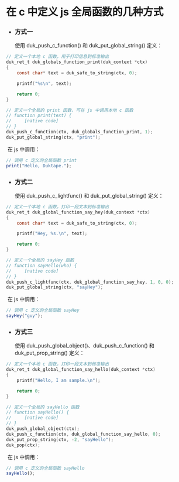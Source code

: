 # 在 c 中定义 js 全局函数的几种方式

- ### 方式一

  使用 duk_push_c_function() 和 duk_put_global_string() 定义：

```c
// 定义一个本地 c 函数，用于打印信息到标准输出
duk_ret_t duk_globals_function_print(duk_context *ctx)
{
	const char*	text = duk_safe_to_string(ctx, 0);

	printf("%s\n", text);

	return 0;
}

// 定义一个全局的 print 函数，可在 js 中调用本地 c 函数
// function print(text) {
//     [native code]
// }
duk_push_c_function(ctx, duk_globals_function_print, 1);
duk_put_global_string(ctx, "print");
```
​	在 js 中调用：
```javascript
// 调用 c 定义的全局函数 print
print("Hello, Duktape.");
```

- ### 方式二

  使用 duk_push_c_lightfunc() 和 duk_put_global_string() 定义：

```c
// 定义一个本地 c 函数，打印一段文本到标准输出
duk_ret_t duk_global_function_say_hey(duk_context *ctx)
{
	const char*	text = duk_safe_to_string(ctx, 0);

	printf("Hey, %s.\n", text);

	return 0;
}

// 定义一个全局的 sayHey 函数
// function sayHello(who) {
//     [native code]
// }
duk_push_c_lightfunc(ctx, duk_global_function_say_hey, 1, 0, 0);
duk_put_global_string(ctx, "sayHey");
```
​	在 js 中调用：
```javascript
// 调用 c 定义的全局函数 sayHey
sayHey("guy");
```

- ### 方式三

  使用 duk_push_global_object()、duk_push_c_function() 和 duk_put_prop_string() 定义：

```c
// 定义一个本地 c 函数，打印一段文本到标准输出
duk_ret_t duk_global_function_say_hello(duk_context *ctx)
{
	printf("Hello, I am sample.\n");

	return 0;
}

// 定义一个全局的 sayHello 函数
// function sayHello() {
//     [native code]
// }
duk_push_global_object(ctx);
duk_push_c_function(ctx, duk_global_function_say_hello, 0);
duk_put_prop_string(ctx, -2, "sayHello");
duk_pop(ctx);
```
​	在 js 中调用：
```javascript
// 调用 c 定义的全局函数 sayHello
sayHello();
```

